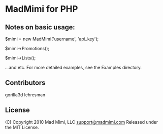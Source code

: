 # MadMimi for PHP

## Notes on basic usage:
$mimi = new MadMimi('username', 'api_key');

$mimi->Promotions();

$mimi->Lists();

...and etc. For more detailed examples, see the Examples directory.

## Contributors
gorilla3d
lehresman

## License
(C) Copyright 2010 Mad Mimi, LLC <support@madmimi.com>
Released under the MIT License.